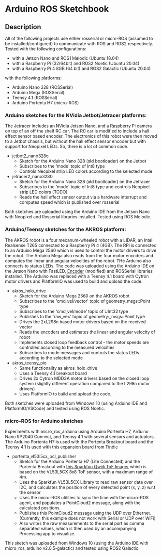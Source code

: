 # Arduino ROS Sketchbook

## Description
All of the following projects use either rosserial or micro-ROS (assumed to be installed/configured) to communicate with ROS and ROS2 respectively. Tested with the following configurations:

* with a Jetson Nano and ROS1 Melodic (Ubuntu 18.04)
* with a Raspberry Pi (32/64bit) and ROS2 Noetic (Ubuntu 20.04)
* with a Raspberry Pi 4 8GB (64 bit) and ROS2 Galactic (Ubuntu 20.04)

with the following platforms:

* Arduino Nano 328 (ROSSerial)
* Arduino Mega (ROSSerial)
* Teensy 4.1 (ROSSerial)
* Arduino Portenta H7 (micro-ROS)

### Arduino sketches for the NVidia Jetbot/Jetracer platforms:  
The Jetracer includes an NVidia Jetson Nano, and a Raspberry Pi camera on top of an off the shelf RC car. The RC car is modified to include a hall effect sensor based encoder. The electronics of this robot were then moved to a Jetbot chassis, but without the hall effect sensor encoder but with support for Neopixel LEDs. So, there is a lot of common code.

* jetbot2_nano328o
  * Sketch for the Arduino Nano 328 (old bootloader) on the Jetbot
  * Subscribes to the 'mode' topic of Int8 type
  * Controls Neopixel strip LED colors according to the selected mode
* jetracer2_nano3280
  * Sketch for the Arduino Nano 328 (old bootloader) on the Jetracer
  * Subscribes to the 'mode' topic of Int8 type and controls Neopixel strip LED colors (TODO)
  * Reads the hall effect sensor output via a hardware interrupt and computes speed which is published over rosserial

Both sketches are uploaded using the Arduino IDE from the Jetson Nano with Neopixel and Rosserial libraries installed. Tested using ROS Melodic.

### Arduino/Teensy sketches for the AKROS platform:
The AKROS robot is a four mecanum-wheeled robot with a LIDAR, an Intel Realsense T265 connected to a Raspberry Pi 4 (4GB). The RPi is connected to an Arduino Mega 2560 which is used to control the motor drivers to drive the robot. The Arduino Mega also reads from the four motor encoders and computes the linear and angular velocities of the robot. THe Arduino also connects to status LEDs. The code was uploaded using the Arduino IDE on the Jetson Nano with FastLED, [Encoder](https://github.com/adityakamath/Encoder) (modified) and ROSSerial libraries installed. The Arduino was replaced with a Teensy 4.1 board with Cytron motor drivers and PlatformIO was used to build and upload the code.

* akros_holo_drive
  * Sketch for the Arduino Mega 2560 on the AKROS robot
  * Subscribes to the 'cmd_vel/vector' topic of geometry_msgs::Point type
  * Subscribes to the 'cmd_vel/mode' topic of UInt32 type
  * Publishes to the 'raw_vec' topic of geometry:_msgs::Point type
  * Drives the 2xL298n based motor drivers based on the received vector
  * Reads the encoders and estimates the linear and angular velocity of robot
  * Implements closed loop feedback control - the motor speeds are controlled according to the measured velocities
  * Subscribes to mode messages and controls the status LEDs according to the selected mode
* akros_teensy_pio
  * Same functionality as akros_holo_drive
  * Uses a Teensy 4.1 breakout board
  * Drives 2x Cytron MDD3A motor drivers based on the closed loop system (slightly different operation compared to the L298n motor drivers)
  * Uses PlatformIO to build and upload the code.

Both sketches were uploaded from Windows 10 (using Arduino IDE and PlatformIO/VSCode) and tested using ROS Noetic.

### micro-ROS for Arduino sketches
Experiments with micro_ros_arduino using Arduino Portenta H7, Arduino Nano RP2040 Connect, and Teensy 4.1 with several sensors and actuators. The Arduino Portenta H7 is used with the Portenta Breakout board and the Teensy 4.1 is used with [this expansion board from Tindie](https://www.tindie.com/products/cburgess129/arduino-teensy41-teensy-41-expansion-board/)

* portenta_vl53l5cx_pcl_publisher
  * Sketch for the Arduino Portenta H7 (Lite Connected) and the Portenta Breakout with [this Sparkfun Qwiik ToF Imager](https://www.sparkfun.com/products/18642) which is based on the VL53L5CX 8x8 ToF sensor, with a maximum range of 4m.
  * Uses the Sparkfun VL53L5CX Library to read raw sensor data over I2C, and calculates the position of every detected point (x, y, z) w.r.t the sensor.
  * Uses the micro-ROS utilities to sync the time with the micro-ROS agent, and populates a PointCloud2 message, along with the calculated positions.
  * Publishes this PointCloud2 message using the UDP over Ethernet. (Currently, this example does not work with Serial or UDP over WiFi)
  * Also writes the raw measurements to the serial port as comma separated values, which is then used by an accompanying Processing app to visualize.

This sketch was uploaded from Windows 10 (using the Arduino IDE with micro_ros_arduino v2.0.5-galactic) and tested using ROS2 Galactic.